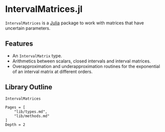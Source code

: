 # IntervalMatrices.jl

`IntervalMatrices` is a [Julia](http://julialang.org) package to work with
matrices that have uncertain parameters.

## Features

- An `IntervalMatrix` type.
- Arithmetics between scalars, closed intervals and interval matrices.
- Overapproximation and underapproximation routines for the exponential of an
  interval matrix at different orders.

## Library Outline

```@docs
IntervalMatrices
```

```@contents
Pages = [
    "lib/types.md",
    "lib/methods.md"
]
Depth = 2
```
